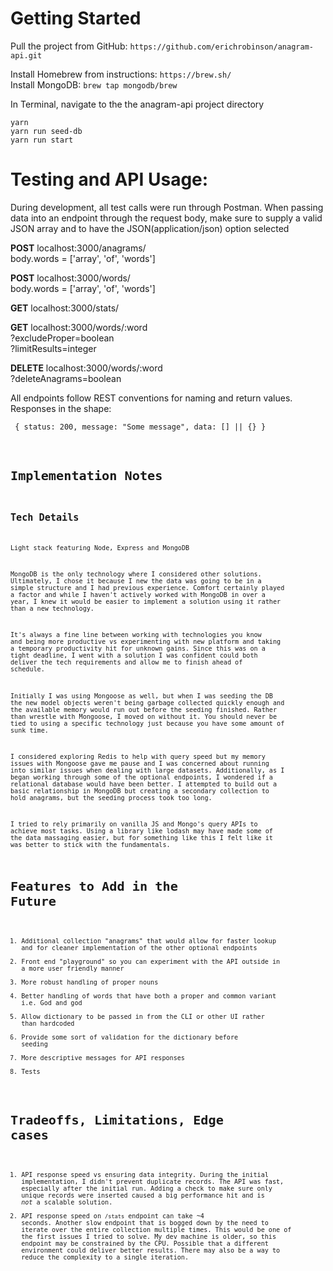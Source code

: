 # Getting Started

Pull the project from GitHub: `https://github.com/erichrobinson/anagram-api.git`

Install Homebrew from instructions: `https://brew.sh/`\
Install MongoDB: `brew tap mongodb/brew`

In Terminal, navigate to the the anagram-api project directory

`yarn`\
`yarn run seed-db`\
`yarn run start`

# Testing and API Usage:
During development, all test calls were run through Postman. When passing data into an endpoint through the request body, make sure to supply a valid JSON array and to have the JSON(application/json) option selected

**POST** localhost:3000/anagrams/\
body.words = ['array', 'of', 'words']

**POST** localhost:3000/words/\
body.words = ['array', 'of', 'words']

**GET** localhost:3000/stats/

**GET** localhost:3000/words/:word\
?excludeProper=boolean\
?limitResults=integer

**DELETE** localhost:3000/words/:word\
?deleteAnagrams=boolean

All endpoints follow REST conventions for naming and return values. Responses in the shape:\
<code><pre>
{
status: 200,
message: "Some message",
data: [] || {}
}
<code><pre>

# Implementation Notes
## Tech Details
Light stack featuring Node, Express and MongoDB

MongoDB is the only technology where I considered other solutions. Ultimately, I chose it because I new the data was going to be in a simple structure and I had previous experience. Comfort certainly played a factor and while I haven't actively worked with MongoDB in over a year, I knew it would be easier to implement a solution using it rather than a new technology. 

It's always a fine line between working with technologies you know and being more productive vs experimenting with new platform and taking a temporary productivity hit for unknown gains. Since this was on a tight deadline, I went with a solution I was confident could both deliver the tech requirements and allow me to finish ahead of schedule.

Initially I was using Mongoose as well, but when I was seeding the DB the new model objects weren't being garbage collected quickly enough and the available memory would run out before the seeding finished. Rather than wrestle with Mongoose, I moved on without it. You should never be tied to
using a specific technology just because you have some amount of sunk time.

I considered exploring Redis to help with query speed but my memory issues with Mongoose gave me pause and I was concerned about running into similar issues when dealing with large datasets. Additionally, as I began working through some of the optional endpoints, I wondered if a relational database would have been better. I attempted to build out a basic relationship in MongoDB but creating a secondary collection to hold anagrams, but the seeding process took too long.

I tried to rely primarily on vanilla JS and Mongo's query APIs to achieve most tasks. Using a library like lodash may have made some of the data massaging easier, but for something like this I felt like it was better to stick with the fundamentals.

# Features to Add in the Future
1. Additional collection "anagrams" that would allow for faster lookup and for cleaner implementation of the other optional endpoints
2. Front end "playground" so you can experiment with the API outside in a more user friendly manner
3. More robust handling of proper nouns
4. Better handling of words that have both a proper and common variant i.e. God and god
5. Allow dictionary to be passed in from the CLI or other UI rather than hardcoded
6. Provide some sort of validation for the dictionary before seeding
7. More descriptive messages for API responses
8. Tests


# Tradeoffs, Limitations, Edge cases
1. API response speed vs ensuring data integrity. During the initial implementation, I didn't prevent duplicate records. The API was fast, especially after the initial run. Adding a check to make sure only unique records were inserted caused a big performance hit and is *not* a scalable solution. 
2. API response speed on `/stats` endpoint can take ~4 seconds. Another slow endpoint that is bogged down by the need to iterate over the entire collection multiple times. This would be one of the first issues I tried to solve. My dev machine is older, so this endpoint may be constrained by the CPU. Possible that a different environment could deliver better results. There may also be a way to reduce the complexity to a single iteration.
